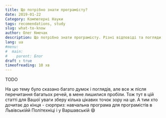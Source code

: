 ```yaml
---
title: Що потрібно знати програмісту?  
date: 2019-01-22
Category: Компютерні Науки  
tags: recomendations, study
slug: what-to-know  
author: Олег Кмечак
description: Що потрібно знати програмісту. Різні відповіді та погляди на це питання.
lang: ua  
#menu:
#  main:
#    parent: Блог
draft : true  
timeofreading: 10 хв
---
```


TODO

На цю тему було сказано багато думок і поглядів, але все ж після перечитання багатьох речей, в мене лишилися пробіли. Тож тут в цій статті для Вашої уваги зберу кілька цікавих точок зору на це. А тим хто дочитає до кінця - сюрприз: навчальна програма для програмістів в Львівськійй Політехніці і у Варшавській :smile:

